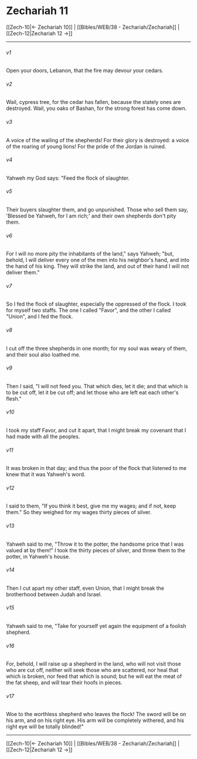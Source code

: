 # Zechariah 11

[[Zech-10|← Zechariah 10]] | [[Bibles/WEB/38 - Zechariah/Zechariah]] | [[Zech-12|Zechariah 12 →]]
***



###### v1 
Open your doors, Lebanon, that the fire may devour your cedars. 

###### v2 
Wail, cypress tree, for the cedar has fallen, because the stately ones are destroyed. Wail, you oaks of Bashan, for the strong forest has come down. 

###### v3 
A voice of the wailing of the shepherds! For their glory is destroyed: a voice of the roaring of young lions! For the pride of the Jordan is ruined. 

###### v4 
Yahweh my God says: "Feed the flock of slaughter. 

###### v5 
Their buyers slaughter them, and go unpunished. Those who sell them say, 'Blessed be Yahweh, for I am rich;' and their own shepherds don't pity them. 

###### v6 
For I will no more pity the inhabitants of the land," says Yahweh; "but, behold, I will deliver every one of the men into his neighbor's hand, and into the hand of his king. They will strike the land, and out of their hand I will not deliver them." 

###### v7 
So I fed the flock of slaughter, especially the oppressed of the flock. I took for myself two staffs. The one I called "Favor", and the other I called "Union", and I fed the flock. 

###### v8 
I cut off the three shepherds in one month; for my soul was weary of them, and their soul also loathed me. 

###### v9 
Then I said, "I will not feed you. That which dies, let it die; and that which is to be cut off, let it be cut off; and let those who are left eat each other's flesh." 

###### v10 
I took my staff Favor, and cut it apart, that I might break my covenant that I had made with all the peoples. 

###### v11 
It was broken in that day; and thus the poor of the flock that listened to me knew that it was Yahweh's word. 

###### v12 
I said to them, "If you think it best, give me my wages; and if not, keep them." So they weighed for my wages thirty pieces of silver. 

###### v13 
Yahweh said to me, "Throw it to the potter, the handsome price that I was valued at by them!" I took the thirty pieces of silver, and threw them to the potter, in Yahweh's house. 

###### v14 
Then I cut apart my other staff, even Union, that I might break the brotherhood between Judah and Israel. 

###### v15 
Yahweh said to me, "Take for yourself yet again the equipment of a foolish shepherd. 

###### v16 
For, behold, I will raise up a shepherd in the land, who will not visit those who are cut off, neither will seek those who are scattered, nor heal that which is broken, nor feed that which is sound; but he will eat the meat of the fat sheep, and will tear their hoofs in pieces. 

###### v17 
Woe to the worthless shepherd who leaves the flock! The sword will be on his arm, and on his right eye. His arm will be completely withered, and his right eye will be totally blinded!"

***
[[Zech-10|← Zechariah 10]] | [[Bibles/WEB/38 - Zechariah/Zechariah]] | [[Zech-12|Zechariah 12 →]]
